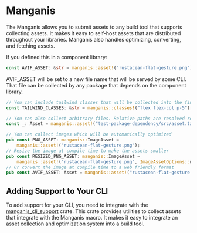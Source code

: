 # Manganis

The Manganis allows you to submit assets to any build tool that supports collecting assets. It makes it easy to self-host assets that are distributed throughout your libraries. Manganis also handles optimizing, converting, and fetching assets.

If you defined this in a component library:

```rust
const AVIF_ASSET: &str = manganis::asset!("rustacean-flat-gesture.png");
```

AVIF_ASSET will be set to a new file name that will be served by some CLI. That file can be collected by any package that depends on the component library.

```rust
// You can include tailwind classes that will be collected into the final binary
const TAILWIND_CLASSES: &str = manganis::classes!("flex flex-col p-5");

// You can also collect arbitrary files. Relative paths are resolved relative to the package root
const _: Asset = manganis::asset!("test-package-dependency/src/asset.txt");

// You can collect images which will be automatically optimized
pub const PNG_ASSET: manganis::ImageAsset =
    manganis::asset!("rustacean-flat-gesture.png");
// Resize the image at compile time to make the assets smaller
pub const RESIZED_PNG_ASSET: manganis::ImageAsset =
    manganis::asset!("rustacean-flat-gesture.png", ImageAssetOptions::new().size(52, 52));
// Or convert the image at compile time to a web friendly format
pub const AVIF_ASSET: Asset = manganis::asset!("rustacean-flat-gesture.png", ImageAssetOptions::new().format(ImageType::Avif));
```

## Adding Support to Your CLI

To add support for your CLI, you need to integrate with the [manganis_cli_support](https://github.com/DioxusLabs/manganis/tree/main/cli-support) crate. This crate provides utilities to collect assets that integrate with the Manganis macro. It makes it easy to integrate an asset collection and optimization system into a build tool.
